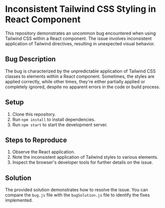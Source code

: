 # Inconsistent Tailwind CSS Styling in React Component

This repository demonstrates an uncommon bug encountered when using Tailwind CSS within a React component. The issue involves inconsistent application of Tailwind directives, resulting in unexpected visual behavior.

## Bug Description

The bug is characterized by the unpredictable application of Tailwind CSS classes to elements within a React component.  Sometimes, the styles are applied correctly, while other times, they're either partially applied or completely ignored, despite no apparent errors in the code or build process.

## Setup

1. Clone this repository.
2. Run `npm install` to install dependencies.
3. Run `npm start` to start the development server.

## Steps to Reproduce

1. Observe the React application.
2. Note the inconsistent application of Tailwind styles to various elements.
3. Inspect the browser's developer tools for further details on the issue.

## Solution

The provided solution demonstrates how to resolve the issue. You can compare the `bug.js` file with the `bugSolution.js` file to identify the fixes implemented.